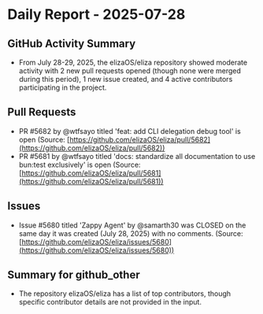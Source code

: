 # Daily Report - 2025-07-28

## GitHub Activity Summary
- From July 28-29, 2025, the elizaOS/eliza repository showed moderate activity with 2 new pull requests opened (though none were merged during this period), 1 new issue created, and 4 active contributors participating in the project.

## Pull Requests
- PR #5682 by @wtfsayo titled 'feat: add CLI delegation debug tool' is open (Source: [https://github.com/elizaOS/eliza/pull/5682](https://github.com/elizaOS/eliza/pull/5682))
- PR #5681 by @wtfsayo titled 'docs: standardize all documentation to use bun:test exclusively' is open (Source: [https://github.com/elizaOS/eliza/pull/5681](https://github.com/elizaOS/eliza/pull/5681))

## Issues
- Issue #5680 titled 'Zappy Agent' by @samarth30 was CLOSED on the same day it was created (July 28, 2025) with no comments. (Source: [https://github.com/elizaOS/eliza/issues/5680](https://github.com/elizaOS/eliza/issues/5680))

## Summary for github_other
- The repository elizaOS/eliza has a list of top contributors, though specific contributor details are not provided in the input.